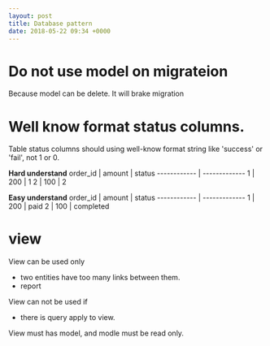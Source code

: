 ```yaml
---
layout: post
title: Database pattern
date: 2018-05-22 09:34 +0000
---
```



# Do not use model on migrateion
Because model can be delete. It will brake migration

# Well know format status columns. 
Table status columns should using well-know format string like 'success' or 'fail', not 1 or 0. 

**Hard understand**
order_id | amount | status
------------ | -------------
1 | 200 | 1
2 | 100 | 2


**Easy understand**
order_id | amount | status
------------ | -------------
1 | 200 | paid
2 | 100 | completed


# view
View can be used only
* two entities have too many links between them.
* report

View can not be used if
* there is query apply to view.

View must has model, and modle must be read only.
